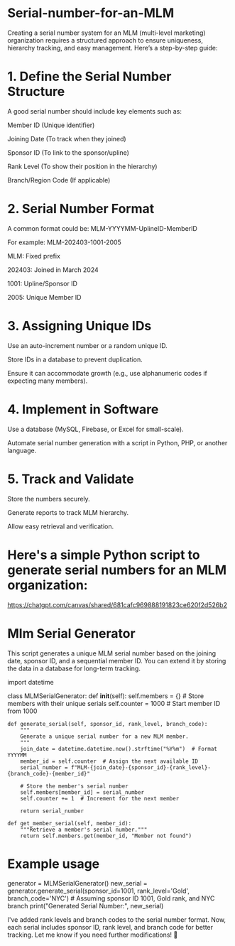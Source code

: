 # Serial-number-for-an-MLM

Creating a serial number system for an MLM (multi-level marketing) organization requires a structured approach to ensure uniqueness, hierarchy tracking, and easy management. Here’s a step-by-step guide:

# 1. Define the Serial Number Structure
A good serial number should include key elements such as:

Member ID (Unique identifier)

Joining Date (To track when they joined)

Sponsor ID (To link to the sponsor/upline)

Rank Level (To show their position in the hierarchy)

Branch/Region Code (If applicable)

# 2. Serial Number Format
A common format could be:
MLM-YYYYMM-UplineID-MemberID

For example:
MLM-202403-1001-2005

MLM: Fixed prefix

202403: Joined in March 2024

1001: Upline/Sponsor ID

2005: Unique Member ID

# 3. Assigning Unique IDs
Use an auto-increment number or a random unique ID.

Store IDs in a database to prevent duplication.

Ensure it can accommodate growth (e.g., use alphanumeric codes if expecting many members).

# 4. Implement in Software
Use a database (MySQL, Firebase, or Excel for small-scale).

Automate serial number generation with a script in Python, PHP, or another language.

# 5. Track and Validate
Store the numbers securely.

Generate reports to track MLM hierarchy.

Allow easy retrieval and verification.

# Here's a simple Python script to generate serial numbers for an MLM organization:

https://chatgpt.com/canvas/shared/681cafc969888191823ce620f2d526b2

# Mlm Serial Generator

This script generates a unique MLM serial number based on the joining date, sponsor ID, and a sequential member ID. You can extend it by storing the data in a database for long-term tracking.

import datetime

class MLMSerialGenerator:
    def __init__(self):
        self.members = {}  # Store members with their unique serials
        self.counter = 1000  # Start member ID from 1000

    def generate_serial(self, sponsor_id, rank_level, branch_code):
        """
        Generate a unique serial number for a new MLM member.
        """
        join_date = datetime.datetime.now().strftime("%Y%m")  # Format YYYYMM
        member_id = self.counter  # Assign the next available ID
        serial_number = f"MLM-{join_date}-{sponsor_id}-{rank_level}-{branch_code}-{member_id}"
        
        # Store the member's serial number
        self.members[member_id] = serial_number
        self.counter += 1  # Increment for the next member
        
        return serial_number

    def get_member_serial(self, member_id):
        """Retrieve a member's serial number."""
        return self.members.get(member_id, "Member not found")

# Example usage
generator = MLMSerialGenerator()
new_serial = generator.generate_serial(sponsor_id=1001, rank_level='Gold', branch_code='NYC')  # Assuming sponsor ID 1001, Gold rank, and NYC branch
print("Generated Serial Number:", new_serial)

I've added rank levels and branch codes to the serial number format. Now, each serial includes sponsor ID, rank level, and branch code for better tracking. Let me know if you need further modifications! 🚀

